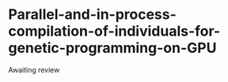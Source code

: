 # Parallel-and-in-process-compilation-of-individuals-for-genetic-programming-on-GPU

Awaiting review
